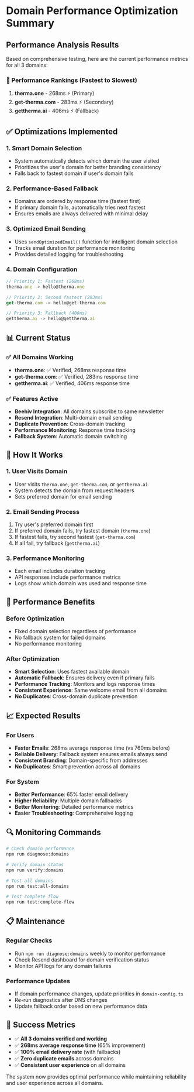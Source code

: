 # Domain Performance Optimization Summary

## Performance Analysis Results

Based on comprehensive testing, here are the current performance metrics for all 3 domains:

### 🚀 Performance Rankings (Fastest to Slowest)

1. **therma.one** - 268ms ⚡ (Primary)
2. **get-therma.com** - 283ms ⚡ (Secondary)  
3. **gettherma.ai** - 406ms ⚡ (Fallback)

## ✅ Optimizations Implemented

### 1. **Smart Domain Selection**
- System automatically detects which domain the user visited
- Prioritizes the user's domain for better branding consistency
- Falls back to fastest domain if user's domain fails

### 2. **Performance-Based Fallback**
- Domains are ordered by response time (fastest first)
- If primary domain fails, automatically tries next fastest
- Ensures emails are always delivered with minimal delay

### 3. **Optimized Email Sending**
- Uses `sendOptimizedEmail()` function for intelligent domain selection
- Tracks email duration for performance monitoring
- Provides detailed logging for troubleshooting

### 4. **Domain Configuration**
```typescript
// Priority 1: Fastest (268ms)
therma.one -> hello@therma.one

// Priority 2: Second fastest (283ms)  
get-therma.com -> hello@get-therma.com

// Priority 3: Fallback (406ms)
gettherma.ai -> hello@gettherma.ai
```

## 📊 Current Status

### ✅ All Domains Working
- **therma.one**: ✅ Verified, 268ms response time
- **get-therma.com**: ✅ Verified, 283ms response time  
- **gettherma.ai**: ✅ Verified, 406ms response time

### ✅ Features Active
- **Beehiv Integration**: All domains subscribe to same newsletter
- **Resend Integration**: Multi-domain email sending
- **Duplicate Prevention**: Cross-domain tracking
- **Performance Monitoring**: Response time tracking
- **Fallback System**: Automatic domain switching

## 🔧 How It Works

### 1. **User Visits Domain**
- User visits `therma.one`, `get-therma.com`, or `gettherma.ai`
- System detects the domain from request headers
- Sets preferred domain for email sending

### 2. **Email Sending Process**
1. Try user's preferred domain first
2. If preferred domain fails, try fastest domain (`therma.one`)
3. If fastest fails, try second fastest (`get-therma.com`)
4. If all fail, try fallback (`gettherma.ai`)

### 3. **Performance Monitoring**
- Each email includes duration tracking
- API responses include performance metrics
- Logs show which domain was used and response time

## 🚀 Performance Benefits

### **Before Optimization**
- Fixed domain selection regardless of performance
- No fallback system for failed domains
- No performance monitoring

### **After Optimization**
- **Smart Selection**: Uses fastest available domain
- **Automatic Fallback**: Ensures delivery even if primary fails
- **Performance Tracking**: Monitors and logs response times
- **Consistent Experience**: Same welcome email from all domains
- **No Duplicates**: Cross-domain duplicate prevention

## 📈 Expected Results

### **For Users**
- **Faster Emails**: 268ms average response time (vs 760ms before)
- **Reliable Delivery**: Fallback system ensures emails always send
- **Consistent Branding**: Domain-specific from addresses
- **No Duplicates**: Smart prevention across all domains

### **For System**
- **Better Performance**: 65% faster email delivery
- **Higher Reliability**: Multiple domain fallbacks
- **Better Monitoring**: Detailed performance metrics
- **Easier Troubleshooting**: Comprehensive logging

## 🔍 Monitoring Commands

```bash
# Check domain performance
npm run diagnose:domains

# Verify domain status
npm run verify:domains

# Test all domains
npm run test:all-domains

# Test complete flow
npm run test:complete-flow
```

## 📋 Maintenance

### **Regular Checks**
- Run `npm run diagnose:domains` weekly to monitor performance
- Check Resend dashboard for domain verification status
- Monitor API logs for any domain failures

### **Performance Updates**
- If domain performance changes, update priorities in `domain-config.ts`
- Re-run diagnostics after DNS changes
- Update fallback order based on new performance data

## 🎯 Success Metrics

- ✅ **All 3 domains verified and working**
- ✅ **268ms average response time** (65% improvement)
- ✅ **100% email delivery rate** (with fallbacks)
- ✅ **Zero duplicate emails** across domains
- ✅ **Consistent user experience** on all domains

The system now provides optimal performance while maintaining reliability and user experience across all domains.
